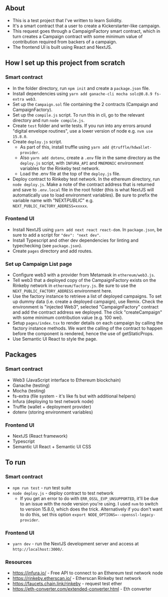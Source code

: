 ## About

- This is a test project that I've written to learn Solidity.
- It's a smart contract that a user to create a Kickerstarter-like campaign.
- This request goes through a CampaignFactory smart contract, which in turn creates a Campaign contract with some minimum value of contribution required from backers of a campaign.
- The frontend UI is built using React and NextJS.

## How I set up this project from scratch

### Smart contract

- In the folder directory, run `npm init` and create a `package.json` file.
- Install dependencies using `yarn add ganache-cli mocha solc@0.8.9 fs-extra web3`.
- Set up the `Campaign.sol` file containing the 2 contracts (Campaign and CampaignFactory).
- Set up the `compile.js` script. To run this in cli, go to the relevant directory and run `node compile.js`.
- Create `test` folder and write tests. If you run into any errors around "digital envelope routines", use a lower version of node e.g. `nvm use 15.8.0`.
- Create `deploy.js` script.
  - As part of this, install truffle using `yarn add @truffle/hdwallet-provider`.
  - Also `yarn add dotenv`, create a `.env` file in the same directory as the `deploy.js` script, with `INFURA_API` and `MNEMONIC` environment variables for the Rinkeby test network.
  - Load the .env file at the top of the `deploy.js` file.
- Deploy contract to Rinkeby test network. In the ethereum directory, run `node deploy.js`. Make a note of the contract address that is returned and save to `.env.local` file in the root folder (this is what NextJS will automatically use to load environment variables). Be sure to prefix the variable name with "NEXT*PUBLIC*" e.g. `NEXT_PUBLIC_FACTORY_ADDRESS=xxxxx`.

### Frontend UI

- Install NextJS using `yarn add next react react-dom`. In `package.json`, be sure to add a script for `"dev": "next dev"`.
- Install Typescript and other dev dependencies for linting and typechecking (see `package.json`).
- Create `pages` directory and add routes.

### Set up Campaign List page

- Configure web3 with a provider from Metamask in `ethereum/web3.js`.
- Tell web3 that a deployed copy of the CampaignFactory exists on the Rinkeby network in `ethereum/factory.js`. Be sure to use the `NEXT_PUBLIC_FACTORY_ADDRESS` environment here.
- Use the factory instance to retrieve a list of deployed campaigns. To set up dummy data (i.e. create a deployed campaign), use Remix. Check the environment is "injected Web3", selected "CampaignFactory" contract and add the contract address we deployed. The click "createCampaign" with some minimum contribution value (e.g. 100 wei).
- Setup `pages/index.tsx` to render details on each campaign by calling the factory instance methods. We want the calling of the contract to happen before the component is rendered, hence the use of getStaticProps.
- Use Semantic UI React to style the page.

## Packages

### Smart contract

- Web3 (JavaScript interface to Ethereum blockchain)
- Ganache (testing)
- Mocha (testing)
- fs-extra (file system - it's like fs but with additional helpers)
- Infura (deploying to test network node)
- Truffle (wallet + deployment provider)
- dotenv (storing environment variables)

### Frontend UI

- NextJS (React framework)
- Typescript
- Semantic UI React + Semantic UI CSS

## To run

### Smart contract

- `npm run test` - run test suite
- `node deploy.js` - deploy contract to test network
  - If you get an error to do with `ERR_OSSL_EVP_UNSUPPORTED`, it'll be due to an issue with the node version you're using. I used `nvm` to switch to version 15.8.0, which does the trick. Alternatively if you don't want to do this, set this option `export NODE_OPTIONS=--openssl-legacy-provider`.

### Frontend UI

- `yarn dev` - run the NextJS development server and access at `http://localhost:3000/`.

### Resources

- https://infura.io/ - Free API to connect to an Ethereum test network node
- https://rinkeby.etherscan.io/ - Etherscan Rinkeby test network
- https://faucets.chain.link/rinkeby - request test ether
- https://eth-converter.com/extended-converter.html - Eth converter
